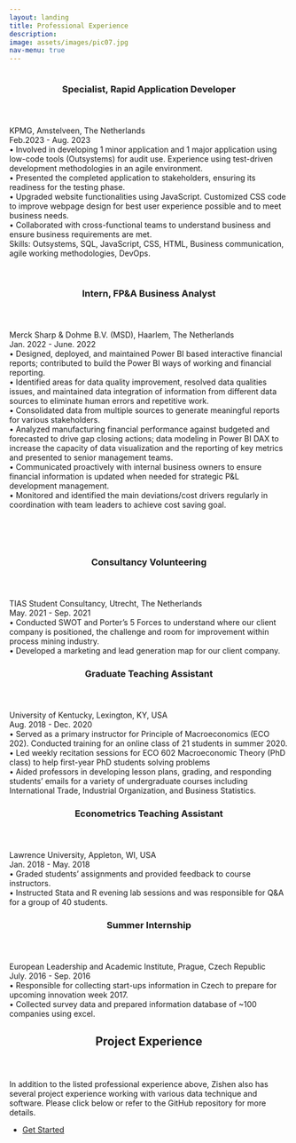 ```yaml
---
layout: landing
title: Professional Experience
description: 
image: assets/images/pic07.jpg
nav-menu: true
---
```

<!-- Two -->
<section id="two" class="spotlights">
	<section>
		<a href class="image">
			<img src="{% link assets/images/low code.webp %}" alt="" data-position="center center" />
		</a>
		<div class="content">
			<div class="inner"><header class="major">
					<h3>Specialist, Rapid Application Developer</h3>
				</header>

KPMG, Amstelveen, The Netherlands <br/>
Feb.2023 - Aug. 2023 <br/>
•	Involved in developing 1 minor application and 1 major application using low-code tools (Outsystems) for audit use. Experience using test-driven development methodologies in an agile environment.<br/>
•	Presented the completed application to stakeholders, ensuring its readiness for the testing phase.<br/>
•       Upgraded website functionalities using JavaScript. Customized CSS code to improve webpage design for best user experience possible and to meet business needs. <br/>
•       Collaborated with cross-functional teams to understand business and ensure business requirements are met.<br/>
Skills: Outsystems, SQL, JavaScript, CSS, HTML, Business communication, agile working methodologies, DevOps.
<br><br>

</div>
		</div>
</section>

<section>
		<a href class="image">
			<img src="{% link assets/images/pic08.jpg %}" alt="" data-position="center center" />
		</a>
		<div class="content">
			<div class="inner"><header class="major">
					<h3>Intern, FP&A Business Analyst</h3>
				</header>
Merck Sharp & Dohme B.V. (MSD), Haarlem, The Netherlands<br/> 
Jan. 2022 - June. 2022 <br/>
•	Designed, deployed, and maintained Power BI based interactive financial reports; contributed to build the Power BI ways of working and financial reporting.<br/>
•	Identified areas for data quality improvement, resolved data qualities issues, and maintained data integration  of information from different data sources to eliminate human errors and repetitive work. <br/>
•	Consolidated data from multiple sources to generate meaningful reports for various stakeholders.<br/>
•	Analyzed manufacturing financial performance against budgeted and forecasted to drive gap closing actions; data modeling in Power BI DAX to increase the capacity of data visualization and the reporting of key metrics and presented to senior management teams. <br/>
•	Communicated proactively with internal business owners to ensure financial information is updated when needed for strategic P&L development management.<br/>
•	Monitored and identified the main deviations/cost drivers regularly in coordination with team leaders to achieve cost saving goal.

<br><br>
</div>
		</div>
</section>
	
<section>
		<a href class="image">
			<img src="{% link assets/images/pic09.jpg %}" alt="" data-position="center center" />
		</a>
		<div class="content">
			<div class="inner"><header class="major">
					<h3>Consultancy Volunteering</h3>
				</header>
TIAS Student Consultancy, Utrecht, The Netherlands <br/>
May. 2021 - Sep. 2021 <br/>
•	Conducted SWOT and Porter’s 5 Forces to understand where our client company is positioned,  the challenge and room for improvement within process mining industry.<br/>
•	Developed a marketing and lead generation map for our client company.
 
</div>
		</div>
</section>

<section>
		<a href class="image">
			<img src="{% link assets/images/pic10.jpg %}" alt="" data-position="center center" />
		</a>
		<div class="content">
			<div class="inner"><header class="major">
					<h3>Graduate Teaching Assistant</h3>
				</header>
University of Kentucky, Lexington, KY, USA<br/>
Aug. 2018 - Dec. 2020 <br/>
•	Served as a primary instructor for Principle of Macroeconomics (ECO 202). Conducted training for an online class of 21 students in summer 2020. <br/>
•	Led weekly recitation sessions for ECO 602 Macroeconomic Theory (PhD class) to help first-year PhD students solving problems <br/>
•	Aided professors in developing lesson plans, grading, and responding students’ emails for a variety of undergraduate courses including International Trade, Industrial Organization, and Business Statistics.

 
</div>
		</div>
</section>
				
			
<section>
		<a href class="image">
			<img src="{% link assets/images/pic11.jpg %}" alt="" data-position="center center" />
		</a>
		<div class="content">
			<div class="inner"><header class="major">
					<h3>Econometrics Teaching Assistant</h3>
				</header>
Lawrence University, Appleton, WI, USA<br/>
Jan. 2018 - May. 2018 <br/>
•	Graded students’ assignments and provided feedback to course instructors.<br/>
•	Instructed Stata and R evening lab sessions and was responsible for Q&A for a group of 40 students.
 
</div>
		</div>
</section>
<section>
		<a href class="image">
			<img src="{% link assets/images/pic12.jpg %}" alt="" data-position="center center" />
		</a>
		<div class="content">
			<div class="inner"><header class="major">
					<h3>Summer Internship</h3>
				</header>
European Leadership and Academic Institute, Prague, Czech Republic <br/>
July. 2016 - Sep. 2016<br/>
•	Responsible for collecting start-ups information in Czech to prepare for upcoming innovation week 2017.<br/>
•	Collected survey data and prepared information database of ~100 companies using excel.

 
</div>
		</div>
</section>		

<!-- Three -->
<section id="three">
	<div class="inner">
		<header class="major">
			<h2>Project Experience</h2>
		</header>
		<p>In addition to the listed professional experience above, Zishen also has several project experience working  with various data technique and software. Please click below or refer to the GitHub repository for more details.</p>
		<ul class="actions">
			<li><a href="DProject Experience.html" class="button next">Get Started</a></li>
		</ul>
	</div>
</section>


